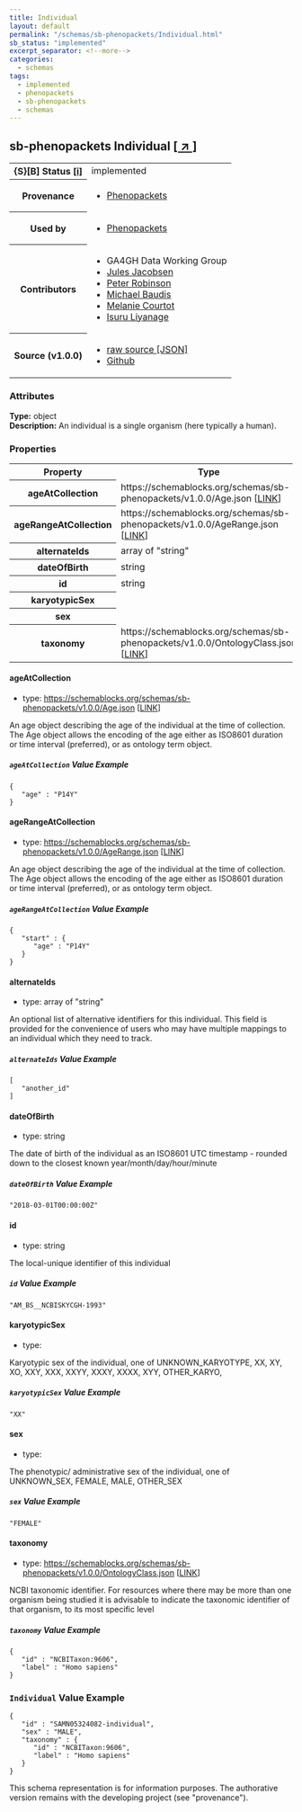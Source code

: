 ```yaml
---
title: Individual
layout: default
permalink: "/schemas/sb-phenopackets/Individual.html"
sb_status: "implemented"
excerpt_separator: <!--more-->
categories:
  - schemas
tags:
  - implemented
  - phenopackets
  - sb-phenopackets
  - schemas
---
```


<div id="schema-header-title">
  <h2><span id="schema-header-title-project">sb-phenopackets</span> Individual <a href="https://github.com/ga4gh-schemablocks/sb-phenopackets" target="_BLANK">[ &nearr; ]</a></h2>
</div>

<table id="schema-header-table">
<tr>
<th>{S}[B] Status <a href="https://schemablocks.org/about/sb-status-levels.html">[i]</a></th>
<td><div id="schema-header-status">implemented</div></td>
</tr>
<tr><th>Provenance</th><td><ul>
<li><a href="https://github.com/phenopackets/phenopacket-schema/blob/master/docs/individual.rst">Phenopackets</a></li>
</ul></td></tr>
<tr><th>Used by</th><td><ul>
<li><a href="https://github.com/phenopackets/phenopacket-schema/blob/master/docs/individual.rst">Phenopackets</a></li>
</ul></td></tr>


<!--more-->
<tr><th>Contributors</th><td><ul>
<li>GA4GH Data Working Group</li>
<li><a href="https://orcid.org/0000-0002-3265-15918">Jules Jacobsen</a></li>
<li><a href="https://orcid.org/0000-0002-0736-91998">Peter Robinson</a></li>
<li><a href="https://orcid.org/0000-0002-9903-4248">Michael Baudis</a></li>
<li><a href="https://orcid.org/0000-0002-9551-6370">Melanie Courtot</a></li>
<li><a href="https://orcid.org/0000-0002-4839-5158">Isuru Liyanage</a></li>
</ul></td></tr>
<tr><th>Source (v1.0.0)</th><td><ul>
<li><a href="current/Individual.json" target="_BLANK">raw source [JSON]</a></li>
<li><a href="https://github.com/ga4gh-schemablocks/sb-phenopackets/blob/master/schemas/Individual.yaml" target="_BLANK">Github</a></li>
</ul></td></tr>
</table>

<div id="schema-attributes-title"><h3>Attributes</h3></div>

  
__Type:__ object  
__Description:__ An individual is a single organism (here typically a human).

### Properties

<table id="schema-properties-table">
<tr><th>Property</th><th>Type</th></tr>
<tr><th>ageAtCollection</th><td>https://schemablocks.org/schemas/sb-phenopackets/v1.0.0/Age.json [<a href="https://schemablocks.org/schemas/sb-phenopackets/v1.0.0/Age.json">LINK</a>]</td></tr>
<tr><th>ageRangeAtCollection</th><td>https://schemablocks.org/schemas/sb-phenopackets/v1.0.0/AgeRange.json [<a href="https://schemablocks.org/schemas/sb-phenopackets/v1.0.0/AgeRange.json">LINK</a>]</td></tr>
<tr><th>alternateIds</th><td>array of "string"</td></tr>
<tr><th>dateOfBirth</th><td>string</td></tr>
<tr><th>id</th><td>string</td></tr>
<tr><th>karyotypicSex</th><td></td></tr>
<tr><th>sex</th><td></td></tr>
<tr><th>taxonomy</th><td>https://schemablocks.org/schemas/sb-phenopackets/v1.0.0/OntologyClass.json [<a href="https://schemablocks.org/schemas/sb-phenopackets/v1.0.0/OntologyClass.json">LINK</a>]</td></tr>
</table>


#### ageAtCollection

* type: https://schemablocks.org/schemas/sb-phenopackets/v1.0.0/Age.json [<a href="https://schemablocks.org/schemas/sb-phenopackets/v1.0.0/Age.json">LINK</a>]

An age object describing the age of the individual at the time of collection.
The Age object allows the encoding of the age either as ISO8601 duration or
time interval (preferred), or as ontology term object.


##### `ageAtCollection` Value Example  

```
{
   "age" : "P14Y"
}
```

#### ageRangeAtCollection

* type: https://schemablocks.org/schemas/sb-phenopackets/v1.0.0/AgeRange.json [<a href="https://schemablocks.org/schemas/sb-phenopackets/v1.0.0/AgeRange.json">LINK</a>]

An age object describing the age of the individual at the time of collection.
The Age object allows the encoding of the age either as ISO8601 duration or
time interval (preferred), or as ontology term object.


##### `ageRangeAtCollection` Value Example  

```
{
   "start" : {
      "age" : "P14Y"
   }
}
```

#### alternateIds

* type: array of "string"

An optional list of alternative identifiers for this individual. This field is provided
for the convenience of users who may have multiple mappings to an individual which they need to track.


##### `alternateIds` Value Example  

```
[
   "another_id"
]
```

#### dateOfBirth

* type: string

The date of birth of the individual as an ISO8601 UTC timestamp - rounded down to the closest known
year/month/day/hour/minute


##### `dateOfBirth` Value Example  

```
"2018-03-01T00:00:00Z"
```

#### id

* type: string

The local-unique identifier of this individual

##### `id` Value Example  

```
"AM_BS__NCBISKYCGH-1993"
```

#### karyotypicSex

* type: 

Karyotypic sex of the individual,
one of UNKNOWN_KARYOTYPE, XX, XY, XO, XXY, XXX, XXYY, XXXY, XXXX, XYY, OTHER_KARYO,


##### `karyotypicSex` Value Example  

```
"XX"
```

#### sex

* type: 

The phenotypic/ administrative sex of the individual, one of UNKNOWN_SEX, FEMALE, MALE, OTHER_SEX

##### `sex` Value Example  

```
"FEMALE"
```

#### taxonomy

* type: https://schemablocks.org/schemas/sb-phenopackets/v1.0.0/OntologyClass.json [<a href="https://schemablocks.org/schemas/sb-phenopackets/v1.0.0/OntologyClass.json">LINK</a>]

NCBI taxonomic identifier. For resources where there may be more than one organism being studied
it is advisable to indicate the taxonomic identifier of that organism, to its most specific level


##### `taxonomy` Value Example  

```
{
   "id" : "NCBITaxon:9606",
   "label" : "Homo sapiens"
}
```


### `Individual` Value Example  

```
{
   "id" : "SAMN05324082-individual",
   "sex" : "MALE",
   "taxonomy" : {
      "id" : "NCBITaxon:9606",
      "label" : "Homo sapiens"
   }
}
```
<div id="schema-footer"> This schema representation is for information purposes. The authorative  version remains with the developing project (see "provenance"). </div>


